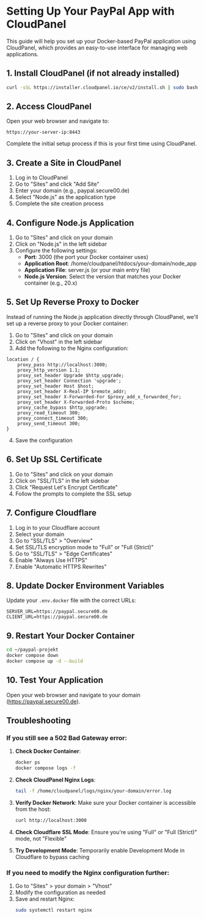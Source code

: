 # Setting Up Your PayPal App with CloudPanel

This guide will help you set up your Docker-based PayPal application using CloudPanel, which provides an easy-to-use interface for managing web applications.

## 1. Install CloudPanel (if not already installed)

```bash
curl -sSL https://installer.cloudpanel.io/ce/v2/install.sh | sudo bash
```

## 2. Access CloudPanel

Open your web browser and navigate to:
```
https://your-server-ip:8443
```

Complete the initial setup process if this is your first time using CloudPanel.

## 3. Create a Site in CloudPanel

1. Log in to CloudPanel
2. Go to "Sites" and click "Add Site"
3. Enter your domain (e.g., paypal.secure00.de)
4. Select "Node.js" as the application type
5. Complete the site creation process

## 4. Configure Node.js Application

1. Go to "Sites" and click on your domain
2. Click on "Node.js" in the left sidebar
3. Configure the following settings:
   - **Port**: 3000 (the port your Docker container uses)
   - **Application Root**: /home/cloudpanel/htdocs/your-domain/node_app
   - **Application File**: server.js (or your main entry file)
   - **Node.js Version**: Select the version that matches your Docker container (e.g., 20.x)

## 5. Set Up Reverse Proxy to Docker

Instead of running the Node.js application directly through CloudPanel, we'll set up a reverse proxy to your Docker container:

1. Go to "Sites" and click on your domain
2. Click on "Vhost" in the left sidebar
3. Add the following to the Nginx configuration:

```nginx
location / {
    proxy_pass http://localhost:3000;
    proxy_http_version 1.1;
    proxy_set_header Upgrade $http_upgrade;
    proxy_set_header Connection 'upgrade';
    proxy_set_header Host $host;
    proxy_set_header X-Real-IP $remote_addr;
    proxy_set_header X-Forwarded-For $proxy_add_x_forwarded_for;
    proxy_set_header X-Forwarded-Proto $scheme;
    proxy_cache_bypass $http_upgrade;
    proxy_read_timeout 300;
    proxy_connect_timeout 300;
    proxy_send_timeout 300;
}
```

4. Save the configuration

## 6. Set Up SSL Certificate

1. Go to "Sites" and click on your domain
2. Click on "SSL/TLS" in the left sidebar
3. Click "Request Let's Encrypt Certificate"
4. Follow the prompts to complete the SSL setup

## 7. Configure Cloudflare

1. Log in to your Cloudflare account
2. Select your domain
3. Go to "SSL/TLS" > "Overview"
4. Set SSL/TLS encryption mode to "Full" or "Full (Strict)"
5. Go to "SSL/TLS" > "Edge Certificates"
6. Enable "Always Use HTTPS"
7. Enable "Automatic HTTPS Rewrites"

## 8. Update Docker Environment Variables

Update your `.env.docker` file with the correct URLs:

```
SERVER_URL=https://paypal.secure00.de
CLIENT_URL=https://paypal.secure00.de
```

## 9. Restart Your Docker Container

```bash
cd ~/paypal-projekt
docker compose down
docker compose up -d --build
```

## 10. Test Your Application

Open your web browser and navigate to your domain (https://paypal.secure00.de).

## Troubleshooting

### If you still see a 502 Bad Gateway error:

1. **Check Docker Container**:
   ```bash
   docker ps
   docker compose logs -f
   ```

2. **Check CloudPanel Nginx Logs**:
   ```bash
   tail -f /home/cloudpanel/logs/nginx/your-domain/error.log
   ```

3. **Verify Docker Network**:
   Make sure your Docker container is accessible from the host:
   ```bash
   curl http://localhost:3000
   ```

4. **Check Cloudflare SSL Mode**:
   Ensure you're using "Full" or "Full (Strict)" mode, not "Flexible"

5. **Try Development Mode**:
   Temporarily enable Development Mode in Cloudflare to bypass caching

### If you need to modify the Nginx configuration further:

1. Go to "Sites" > your domain > "Vhost"
2. Modify the configuration as needed
3. Save and restart Nginx:
   ```bash
   sudo systemctl restart nginx
   ```
